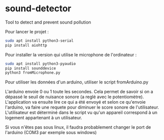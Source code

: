 # sound-detector
Tool to detect and prevent sound pollution

Pour lancer le projet :

```bash
sudo apt install python3-serial
pip install aiohttp
```

Pour installer la version qui utilise le microphone de l'ordinateur :
```bash
sudo apt install python3-pyaudio
pip install sounddevice
python3 fromMicrophone.py
```

Pour utiliser les données d'un arduino, utiliser le script fromArduino.py

L'arduino envoie 0 ou 1 toute les secondes. Cela permet de savoir si on a dépassé le seuil de nuisance sonore (a reglé avec le potentiomètre).
L'application va ensuite lire ce qui a été envoyé et selon ce qu'envoie l'arduino, va faire une requete pour diminuer le score sonore de l'utilisateur.
L'utilisateur est déterminé dans le script vu qu'un appareil correspond à un logement appartenant à un utilisateur.

Si vous n'êtes pas sous linux, il faudra probablement changer le port de l'arduino (COM3 par exemple sous windows)
